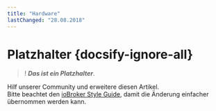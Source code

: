 ```yaml
---
title: "Hardware"
lastChanged: "28.08.2018"
---
```


# Platzhalter {docsify-ignore-all}

>! ***Das ist ein Platzhalter***.

Hilf unserer Community und erweitere diesen Artikel.  
Bitte beachtet den [ioBroker Style Guide](appendix/style_guide), damit die Änderung einfacher übernommen werden kann.